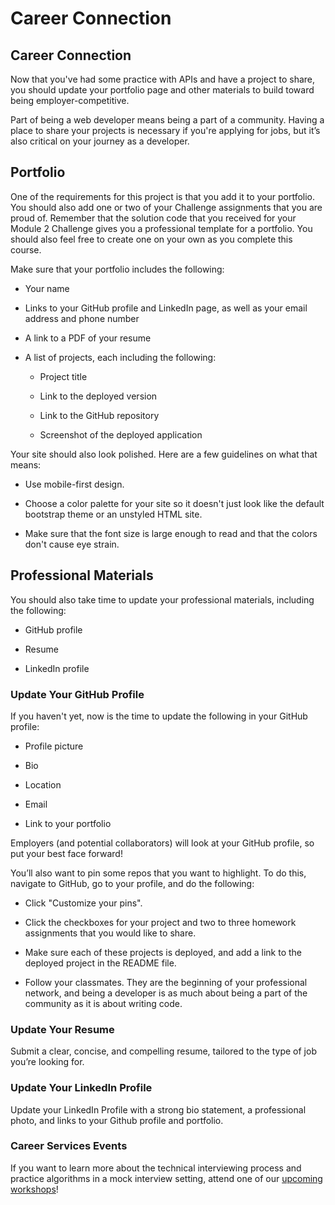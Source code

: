 # Career Connection

## Career Connection

Now that you've had some practice with APIs and have a project to share, you should update your portfolio page and other materials to build toward being employer-competitive.

Part of being a web developer means being a part of a community. Having a place to share your projects is necessary if you're applying for jobs, but it’s also critical on your journey as a developer.

## Portfolio

One of the requirements for this project is that you add it to your portfolio. You should also add one or two of your Challenge assignments that you are proud of. Remember that the solution code that you received for your Module 2 Challenge gives you a professional template for a portfolio. You should also feel free to create one on your own as you complete this course.

Make sure that your portfolio includes the following:

* Your name

* Links to your GitHub profile and LinkedIn page, as well as your email address and phone number

* A link to a PDF of your resume

* A list of projects, each including the following:

  * Project title

  * Link to the deployed version

  * Link to the GitHub repository

  * Screenshot of the deployed application

Your site should also look polished. Here are a few guidelines on what that means:

* Use mobile-first design.

* Choose a color palette for your site so it doesn't just look like the default bootstrap theme or an unstyled HTML site.

* Make sure that the font size is large enough to read and that the colors don't cause eye strain.

## Professional Materials

You should also take time to update your professional materials, including the following:

* GitHub profile

* Resume

* LinkedIn profile

### Update Your GitHub Profile

If you haven't yet, now is the time to update the following in your GitHub profile:

* Profile picture

* Bio

* Location

* Email

* Link to your portfolio

Employers (and potential collaborators) will look at your GitHub profile, so put your best face forward!

You’ll also want to pin some repos that you want to highlight. To do this, navigate to GitHub, go to your profile, and do the following:

* Click "Customize your pins".

* Click the checkboxes for your project and two to three homework assignments that you would like to share.

* Make sure each of these projects is deployed, and add a link to the deployed project in the README file.

* Follow your classmates. They are the beginning of your professional network, and being a developer is as much about being a part of the community as it is about writing code.

### Update Your Resume

Submit a clear, concise, and compelling resume, tailored to the type of job you’re looking for.

### Update Your LinkedIn Profile

Update your LinkedIn Profile with a strong bio statement, a professional photo, and links to your Github profile and portfolio.

### Career Services Events

If you want to learn more about the technical interviewing process and practice algorithms in a mock interview setting, attend one of our [upcoming workshops](https://careernetwork.2u.com/?utm_medium=Academics&utm_source=boot_camp)!
